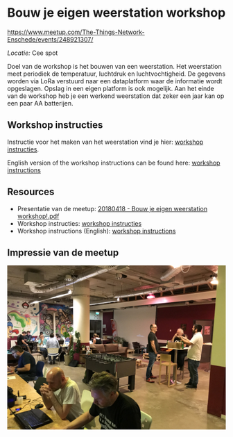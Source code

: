# Bouw je eigen weerstation workshop
https://www.meetup.com/The-Things-Network-Enschede/events/248921307/

*Locatie:* Cee spot

Doel van de workshop is het bouwen van een weerstation. Het weerstation meet periodiek de temperatuur, luchtdruk en luchtvochtigheid. De gegevens worden via LoRa verstuurd naar een dataplatform waar de informatie wordt opgeslagen. Opslag in een eigen platform is ook mogelijk. Aan het einde van de workshop heb je een werkend weerstation dat zeker een jaar kan op een paar AA batterijen.

## Workshop instructies
Instructie voor het maken van het weerstation vind je hier: [workshop instructies](https://github.com/TTNEnschede/documentation/blob/master/meetup/20180418%20-%20Bouw%20je%20eigen%20weerstation/20180418%20-%20Workshop%20instructies%20-%20Bouw%20je%20eigen%20weerstation%20workshop!.pdf).

English version of the workshop instructions can be found here: [workshop instructions](https://github.com/TTNEnschede/documentation/blob/master/meetup/20180418%20-%20Bouw%20je%20eigen%20weerstation/20180418%20-%20Workshop%20instructions%20-%20Build%20your%20own%20weather%20station%20workshop!.pdf)

## Resources
* Presentatie van de meetup: [20180418 - Bouw je eigen weerstation workshop!.pdf](https://github.com/TTNEnschede/documentation/blob/master/meetup/20180418%20-%20Bouw%20je%20eigen%20weerstation/20180418%20-%20Bouw%20je%20eigen%20weerstation%20workshop!.pdf)
* Workshop instructies: [workshop instructies](https://github.com/TTNEnschede/documentation/blob/master/meetup/20180418%20-%20Bouw%20je%20eigen%20weerstation/20180418%20-%20Workshop%20instructies%20-%20Bouw%20je%20eigen%20weerstation%20workshop!.pdf)
* Workshop instructions (English): [workshop instructions](https://github.com/TTNEnschede/documentation/blob/master/meetup/20180418%20-%20Bouw%20je%20eigen%20weerstation/20180418%20-%20Workshop%20instructions%20-%20Build%20your%20own%20weather%20station%20workshop!.pdf)

## Impressie van de meetup
![alt text](https://github.com/TTNEnschede/documentation/blob/master/meetup/20180418%20-%20Bouw%20je%20eigen%20weerstation/20180418%20-%20Impression.jpg "Harde werkers")
